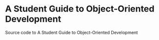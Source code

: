 # A Student Guide to Object-Oriented Development
Source code to A Student Guide to Object-Oriented Development
